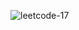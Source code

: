 ![leetcode-17](https://github.com/boseongkang/leetcode/assets/50917797/f2c0074c-26c1-42cd-bf38-f5727a86ab62)

